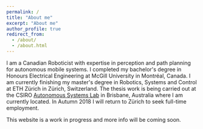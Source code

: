 ```yaml
---
permalink: /
title: "About me"
excerpt: "About me"
author_profile: true
redirect_from: 
  - /about/
  - /about.html
---
```


I am a Canadian Roboticist with expertise in perception and path planning for autonomous mobile systems. I completed my bachelor's degree in Honours Electrical Engineering at McGill University in Montréal, Canada. I am currently finishing my master's degree in Robotics, Systems and Control at ETH Zürich in Zürich, Switzerland. The thesis work is being carried out at the CSIRO [Autonomous Systems Lab](https://research.csiro.au/robotics/) in Brisbane, Australia where I am currently located. In Autumn 2018 I will return to Zürich to seek full-time employment.

This website is a work in progress and more info will be coming soon.